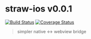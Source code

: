 # straw-ios v0.0.1

[![Build Status](https://travis-ci.org/strawjs/straw-ios.svg)](https://travis-ci.org/strawjs/straw-ios) [![Coverage Status](https://coveralls.io/repos/strawjs/straw-ios/badge.png)](https://coveralls.io/r/strawjs/straw-ios)

> simpler native <-> webview bridge
